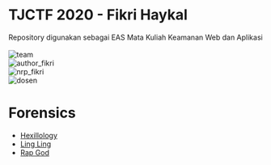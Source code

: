 # TJCTF 2020 - Fikri Haykal
 Repository digunakan sebagai EAS Mata Kuliah Keamanan Web dan Aplikasi<br />
 <br />
 ![team](https://img.shields.io/badge/Team-LoyalFragger-00a69a)<br />
 ![author_fikri](https://img.shields.io/badge/Author-Fikri%20Haykal-00a69a)<br />
 ![nrp_fikri](https://img.shields.io/badge/NRP-05311840000006-00a69a)<br />
 ![dosen](https://img.shields.io/badge/Lecturers-Mr.%20Ridho%20Rahman%20Hariadi,%20S.Kom.,%20M.Sc.-00a69a)
 
# Forensics
  - [Hexillology](https://github.com/fikrihaykal/WriteUp_TJCTF2020_05311840000006_FikriHaykal/blob/master/Forensics/Hexillology/)
  - [Ling Ling](https://github.com/fikrihaykal/WriteUp_TJCTF2020_05311840000006_FikriHaykal/blob/master/Forensics/Ling%20Ling/)
  - [Rap God](https://github.com/fikrihaykal/WriteUp_TJCTF2020_05311840000006_FikriHaykal/blob/master/Forensics/Rap%20God/)